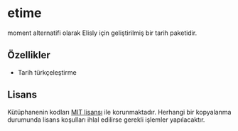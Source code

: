 # etime
moment alternatifi olarak Elisly için geliştirilmiş bir tarih paketidir.

## Özellikler
+ Tarih türkçeleştirme

## Lisans
Kütüphanenin kodları [MIT lisansı](https://github.com/acarkh/elisly/blob/main/LICENSE) ile korunmaktadır. Herhangi bir kopyalanma durumunda lisans koşulları ihlal edilirse gerekli işlemler yapılacaktır.
